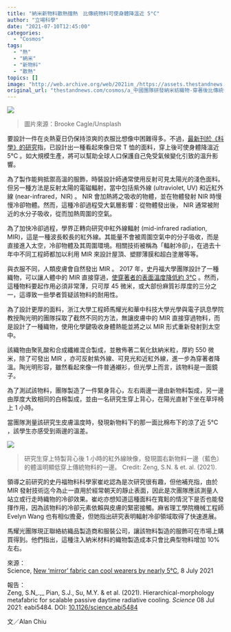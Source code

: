 ```yaml
---
title: "納米新物料散熱擋熱　比傳統物料可使身體降溫近 5°C"
author: "立場科學"
date: "2021-07-10T12:45:00"
categories:
  - "Cosmos"
tags:
  - "熱"
  - "納米"
  - "新物料"
  - "散熱"
topics: []
image: "http://web.archive.org/web/2021im_/https://assets.thestandnews.com/media/photos/20210710-05_hsjlzy2.png"
original_url: "thestandnews.com/cosmos/a_中國團隊研發納米紡織物-穿著後比傳統物料可使身體降溫近-5c"
---
```

![](http://web.archive.org/web/2021im_/https://assets.thestandnews.com/media/photos/20210710-05_hsjlzy2.png)
> 圖片來源：Brooke Cagle/Unsplash

要設計一件在炎熱夏日仍保持涼爽的衣服比想像中困難得多。不過，[最新刊於《科學》的研究](http://web.archive.org/web/20211229133025/https://science.sciencemag.org/content/early/2021/07/07/science.abi5484)指，已設計出一種看起來像日常 T 恤的面料，穿上後可使身體降溫近 5°C 。如大規模生產，將可以幫助全球人口保護自己免受氣候變化引致的溫升影響。

為了製作能夠抵禦高溫的服飾，時裝設計師通常使用反射可見太陽光的淺色面料。但另一種方法是反射太陽的電磁輻射，當中包括紫外線 (ultraviolet, UV) 和近紅外線 (near-infrared，NIR) 。 NIR 會加熱將之吸收的物體，並在物體發射 NIR 時慢慢冷卻物體。然而，這種冷卻過程受大氣層影響：從物體發出後， NIR 通常被附近的水分子吸收，從而加熱周圍的空氣。

為了加快冷卻過程，學界正轉向研究中紅外線輻射 (mid-infrared radiation, MIR)，這是一種波長較長的紅外線。其能量不會被周圍空氣中的分子吸收，而是直接進入太空，冷卻物體及其周圍環境。相關技術被稱為「輻射冷卻」，在過去十年中不同工程師都加以利用 MIR 來設計屋頂、塑膠薄膜和超白塗層等等。

與衣服不同，人類皮膚會自然發出 MIR 。 2017 年，史丹福大學團隊設計了一種織物，可以讓人體中的 MIR 直接穿過，[使穿著者的表面溫度降低約 3°C](http://web.archive.org/web/20211229133025/https://advances.sciencemag.org/content/3/11/e1700895) 。然而，這種物料要起作用必須非常薄，只可厚 45 微米，或大部份麻質衫厚度的三分之一，這導致一些學者質疑該物料的耐用性。

為了設計更厚的面料，浙江大學工程師馬耀光和華中科技大學光學與電子訊息學院教授陶光明的團隊採取了截然不同的方法，無讓皮膚中的 MIR 直接穿過物料，而是設計了一種織物，使用化學鍵吸收身體熱能並將之以 MIR 形式重新發射到太空中。

該織物由聚乳酸和合成纖維混合製成，並散佈著二氧化鈦納米粒，厚約 550 微米，除了可發出 MIR ，亦可反射紫外線、可見光和近紅外線，進一步為穿著者降溫。陶光明形容，雖然看起來像一件普通襯衫，但光學上而言，該物料是一面鏡子。

為了測試該物料，團隊製造了一件緊身背心，左右兩邊一邊由新物料製成，另一邊由厚度大致相同的白棉製成，並由一名研究生穿上背心，在陽光直射下坐在草坪椅上 1 小時。

當團隊測量該研究生皮膚溫度時，發現新物料下的那一面比棉布下的涼了近 5°C ，該學生亦感受到兩邊的溫差。

![](http://web.archive.org/web/2021im_/https://assets.thestandnews.com/media/photos/cooling-shirt_700p.jpg)
> 研究生穿上特製背心後 1 小時的紅外線映像，發現圖右新物料一邊（藍色）的體溫明顯低穿上傳統物料的一邊。 Credit: Zeng, S.N. & et. al. (2021).

領導之前研究的史丹福物料科學家崔屹認為是次研究很有趣，但他補充指，由於 MIR 發射技術迄今為止一直用於經常朝天的靜止表面，因此是次團隊應該測量人站立或行走時織物的冷卻效果。崔屹亦想知道這種面料在寬鬆的情況下是否也能發揮作用，因為該物料的冷卻元素依賴與皮膚的緊密接觸。麻省理工學院機械工程師 Evelyn Wang 也有相似擔憂，但她指出研究表明輻射冷卻領域取得了快速進展。

馬耀光團隊現正聯絡紡織品製造商和服裝公司，讓該物料製造的服飾可在市場上購買得到。他們指出，這種注入納米材料的織物製造成本只會比典型物料增加 10% 左右。

來源：  
Science, [New ‘mirror’ fabric can cool wearers by nearly 5°C](http://web.archive.org/web/20211229133025/https://www.sciencemag.org/news/2021/07/new-mirror-fabric-can-cool-wearers-nearly-5-c), 8 July 2021

報告：  
Zeng, S.N_.,_ Pian, S.J., Su, M.Y. & et al. (2021). Hierarchical-morphology metafabric for scalable passive daytime radiative cooling. _Science_ 08 Jul 2021: eabi5484. DOI: [10.1126/science.abi5484](http://web.archive.org/web/20211229133025/https://science.sciencemag.org/content/early/2021/07/07/science.abi5484)

文／Alan Chiu